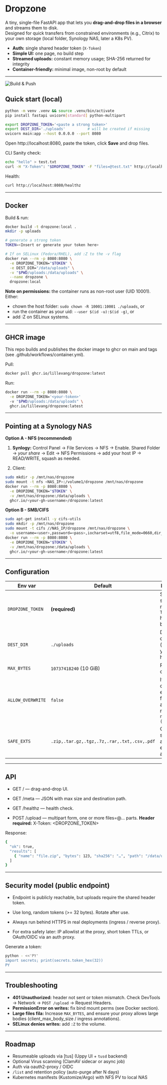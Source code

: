 # Dropzone

A tiny, single-file FastAPI app that lets you **drag-and-drop files in a browser** and streams them to disk.  
Designed for quick transfers from constrained environments (e.g., Citrix) to your own storage (local folder, Synology NAS, later a K8s PV).

- **Auth:** single shared header token (`X-Token`)
- **Simple UI:** one page, no build step
- **Streamed uploads:** constant memory usage; SHA-256 returned for integrity
- **Container-friendly:** minimal image, non-root by default

---

![Build & Push](https://github.com/Lillevang/dropzone/actions/workflows/publish.yml/badge.svg)



## Quick start (local)

```bash
python -m venv .venv && source .venv/bin/activate
pip install fastapi uvicorn[standard] python-multipart

export DROPZONE_TOKEN='<paste a strong token>'
export DEST_DIR='./uploads'          # will be created if missing
uvicorn main:app --host 0.0.0.0 --port 8080
```
Open http://localhost:8080, paste the token, click **Save** and drop files.

CLI Sanity check:

```bash
echo "hello" > test.txt
curl -H "X-Token": "$DROPZONE_TOKEN" -F "files=@test.txt" http://localhost:8080/upload
```

Health:

```bash
curl http://localhost:8080/healthz
```

---

## Docker

Build & run:

```bash
docker build -t dropzone:local .
mkdir -p uploads

# generate a strong token
TOKEN=<Insert or generate your token here>

# If on SELinux (Fedora/RHEL), add :Z to the -v flag
docker run --rm -p 8080:8080 \
  -e DROPZONE_TOKEN="$TOKEN" \
  -e DEST_DIR="/data/uploads" \
  -v "$PWD/uploads:/data/uploads" \
  --name dropzone \
  dropzone:local  
```

**Note on permissions:** the container runs as non-root user (UID 10001). Either:

- chown the host folder: `sudo chown -R 10001:10001 ./uploads`, or
- run the container as your uid: `--user $(id -u):$(id -g)`, or
- add :Z on SELinux systems.

---

## GHCR image

This repo builds and publishes the docker image to ghcr on main and tags (see .github/workflows/container.yml).


Pull:
```bash
docker pull ghcr.io/lillevang/dropzone:latest
```

Run:
```bash
docker run --rm -p 8080:8080 \
  -e DROPZONE_TOKEN='<your-token>'
  -v "$PWD/uploads:/data/uploads" \
  ghcr.io/lillevang/dropzone:latest
```

---

## Pointing at a Synology NAS

**Option A - NFS (recommended)**

1. **Synlogy:** Control Panel -> File Services -> NFS -> Enable. Shared Folder -> *your share* -> Edit -> NFS Permissions -> add your host IP -> READ/WRITE, squash as needed.

2. Client:

```bash
sudo mkdir -p /mnt/nas/dropzone
sudo mount -t nfs <NAS_IP>:/volume1/dropzone /mnt/nas/dropzone
docker run --rm -p 8080:8080 \
  -e DROPZONE_TOKEN="$TOKEN" \
  -v /mnt/nas/dropzone:/data/uploads \
  ghcr.io/<your-gh-username>/dropzone:latest  
``` 

**Option B - SMB/CIFS**

```bash
sudo apt-get install -y cifs-utils
sudo mkdir -p /mnt/nas/dropzone
sudo mount -t cifs //NAS_IP/dropzone /mnt/nas/dropzone \
  -o username=<user>,password=<pass>,iocharset=utf8,file_mode=0660,dir_mode=0770,uid=$(id -u),gid=$(id -g)
docker run --rm -p 8080:8080 \
  -e DROPZONE_TOKEN="$TOKEN" \
  -v /mnt/nas/dropzone:/data/uploads \
  ghcr.io/<your-gh-username>/dropzone:latest 
```

---

## Configuration

| Env var           | Default                                     | Description                                                               |
| ----------------- | ------------------------------------------- | ------------------------------------------------------------------------- |
| `DROPZONE_TOKEN`  | **(required)**                              | Shared secret; must match `X-Token` header from browser/curl              |
| `DEST_DIR`        | `./uploads`                                 | Destination directory (bind/mount your NAS here)                          |
| `MAX_BYTES`       | `10737418240` (10 GiB)                      | Per-file size cap                                                         |
| `ALLOW_OVERWRITE` | `false`                                     | If `true`, overwrite existing files; else auto-rename like `name (1).ext` |
| `SAFE_EXTS`       | `.zip,.tar.gz,.tgz,.7z,.rar,.txt,.csv,.pdf` | Comma-separated allowlist. Set empty to allow all                         |


---

## API

- GET / — drag-and-drop UI.

- GET /meta — JSON with max size and destination path.

- GET /healthz — health check.

- POST /upload — multipart form, one or more files=@... parts.
  **Header required:** X-Token: <DROPZONE_TOKEN>

Response:

```bash
{
  "ok": true,
  "results": [
    { "name": "file.zip", "bytes": 123, "sha256": "…", "path": "/data/uploads/file.zip" }
  ]
} 
```

---


## Security model (public endpoint)

- Endpoint is publicly reachable, but uploads require the shared header token.

- Use long, random tokens (>= 32 bytes). Rotate after use.

- Always run behind HTTPS in real deployments (ingress / reverse proxy).

- For extra safety later: IP allowlist at the proxy, short token TTLs, or OAuth/OIDC via an auth proxy.

Generate a token:

```bash
python - <<'PY'
import secrets; print(secrets.token_hex(32))
PY  
```

---

## Troubleshooting
- **401 Unauthorized:** header not sent or token mismatch. Check DevTools -> Network -> `POST /upload` -> Request Headers.
- **PermissionError on writes:** fix bind mount perms (see Docker section).
- **Large files fila:** Increase `MAX_BYTES`, and ensure your proxy allows large bodies (client_max_body_size / ingress annotations).
- **SELinux denies writes:** add `:Z` to the volume.

---


## Roadmap

- Resumeable uploads via [tus] (Uppy UI + `tusd` backend)
- Optional Virus scanning (ClamAV sidecar or async job)
- Auth via oauth2-proxy / OIDC
- `/list` and retention policy (auto-purge after N days)
- Kubernetes manifests (Kustomize/Argo) with NFS PV to local NAS



